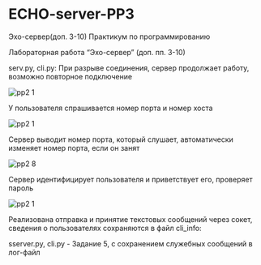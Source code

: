 # ECHO-server-PP3
Эхо-сервер(доп. 3-10) Практикум по программированию


Лабораторная работа “Эхо-сервер” (доп. пп. 3-10)

serv.py, cli.py:
При разрыве соединения, сервер продолжает работу, возможно повторное подключение

![pp2 1](https://user-images.githubusercontent.com/91433112/141378544-7030ba33-cc09-40f6-80a9-a23b7f7a7ba2.png)

У пользователя спрашивается номер порта и номер хоста

![pp2 1](https://user-images.githubusercontent.com/91433112/141378773-676c53b2-d2f4-4bda-8ffa-f83d20d2e21a.png)

Сервер выводит номер порта, который слушает, автоматически изменяет номер порта, если он занят

![pp2 8](https://user-images.githubusercontent.com/91433112/141379295-cb1a10e7-2029-4b1a-a593-039f11c8785d.png)

Сервер идентифицирует пользователя и приветствует его, проверяет пароль

![pp2 1](https://user-images.githubusercontent.com/91433112/141379567-c4881478-b42a-4f71-b500-cc0133b42d24.png)

Реализована отправка и принятие текстовых сообщений через сокет, сведения о пользователях сохраняются в файл cli_info:





sserver.py, cli.py - Задание 5, с сохранением служебных сообщений в лог-файл
